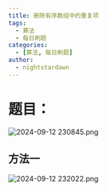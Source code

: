 ```yaml
---
title: 删除有序数组中的重复项
tags:
  - 算法
  - 每日刷题
categories:
  - [算法, 每日刷题]
author:
  - nightstardawn
---
```


# 题目：

![ 2024-09-12 230845.png](https://s2.loli.net/2024/09/12/G5snZFVPpJuXHhf.png)

## 方法一

![ 2024-09-12 232022.png](https://s2.loli.net/2024/09/12/8AUh4fBkDJzdamI.png)
